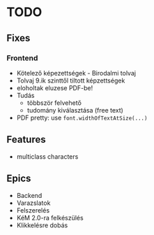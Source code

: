 # TODO

## Fixes

### Frontend
- Kötelező képezettségek - Birodalmi tolvaj
- Tolvaj 9.ik szinttől tiltott képzettségek
- eloholtak eluzese PDF-be!
- Tudás 
  - többször felvehető
  - tudomány kiválasztása (free text)
- PDF pretty: use `font.widthOfTextAtSize(...)`

## Features
- multiclass characters

## Epics
- Backend
- Varazslatok
- Felszerelés
- KéM 2.0-ra felkészülés
- Klikkelésre dobás

